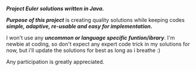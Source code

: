 ***Project Euler solutions written in Java.***

***Purpose of this project*** is creating quality solutions while keeping codes ***simple, adaptive, re-usable and easy for implementation.***

I won't use any ***uncommon or language specific funtion/ibrary***. I'm newbie at coding, so don't expect any expert code trick in my solutions for now, but i'll update the solutions for best as long as i breathe :)

Any participation is greatly appreciated.
